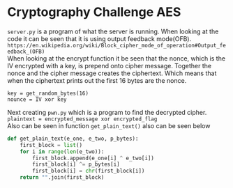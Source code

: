 # Cryptography Challenge AES

`server.py` is a program of what the server is running.
When looking at the code it can be seen that it is using output feedback mode(OFB).\
`https://en.wikipedia.org/wiki/Block_cipher_mode_of_operation#Output_feedback_(OFB)`\
When looking at the encrypt function it be seen that the nonce, which is the IV encrypted with a key, is prepend onto cipher message. Together the nonce and the cipher message creates the ciphertext. Which means that when the ciphertext prints out the first 16 bytes are the nonce. 

`key = get_random_bytes(16)`\
`nounce = IV xor key`

Next creating `pwn.py` which is a program to find the decrypted cipher.\
`plaintext = encrypted_message xor encrypted_flag`\
Also can be seen in function `get_plain_text()` also can be seen below

``` python
def get_plain_text(e_one, e_two, p_bytes):
    first_block = list()
    for i in range(len(e_two)):
        first_block.append(e_one[i] ^ e_two[i])
        first_block[i] ^= p_bytes[i]
        first_block[i] = chr(first_block[i])
    return "".join(first_block)
```



